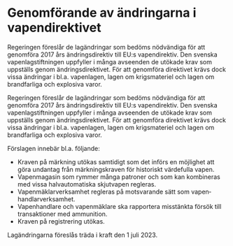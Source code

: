# Genomförande av ändringarna i vapendirektivet

Regeringen före­slår de lag­ändringar som bedöms nöd­vändiga för att genom­föra 2017 års ändrings­direktiv till EU:s vapen­direktiv. Den svenska vapen­lag­stift­ningen upp­fyller i många avseenden de utökade krav som uppställs genom ändrings­direktivet. För att genom­föra direk­tivet krävs dock vissa ändringar i bl.a. vapen­lagen, lagen om krigs­materiel och lagen om brand­farliga och explo­siva varor.

Regeringen före­slår de lag­ändringar som bedöms nöd­vändiga för att genom­föra 2017 års ändrings­direktiv till EU:s vapen­direktiv. Den svenska vapen­lag­stift­ningen upp­fyller i många avseenden de utökade krav som uppställs genom ändrings­direktivet. För att genom­föra direk­tivet krävs dock vissa ändringar i bl.a. vapen­lagen, lagen om krigs­materiel och lagen om brand­farliga och explo­siva varor.

Förslagen innebär bl.a. följande:

* Kraven på märk­ning utökas samtidigt som det införs en möjlig­het att göra undan­tag från märknings­kraven för historiskt värde­fulla vapen.
* Vapen­magasin som rymmer många patroner och som kan kombi­neras med vissa halv­auto­matiska skjut­vapen regleras.
* Vapen­mäklar­verk­samhet regleras på mot­svarande sätt som vapen­handlar­verk­samhet.
* Vapen­handlare och vapen­mäklare ska rapportera miss­tänkta försök till trans­aktioner med ammu­nition.
* Kraven på regist­rering utökas.

Lagändringarna föreslås träda i kraft den 1 juli 2023.
